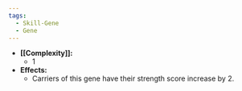 ```yaml
---
tags:
  - Skill-Gene
  - Gene
---
```

- **[[Complexity]]:**
	- 1
- **Effects:**
	- Carriers of this gene have their strength score increase by 2.